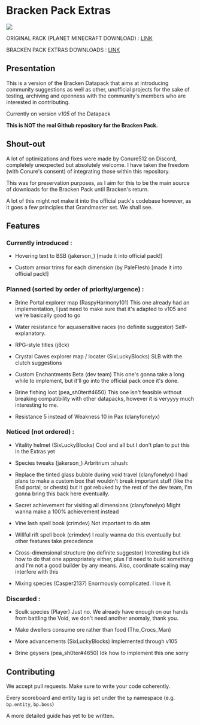 # Bracken Pack Extras

[![](https://dcbadge.vercel.app/api/server/AtuqxsXfDM)](https://discord.gg/AtuqxsXfDM)

ORIGINAL PACK (PLANET MINECRAFT DOWNLOAD) : [LINK](https://www.planetminecraft.com/data-pack/the-bracken-pack/)

BRACKEN PACK EXTRAS DOWNLOADS : [LINK](https://www.github.com/crim-dev/BrackenPackExtras/releases)

## Presentation

This is a version of the Bracken Datapack that aims at introducing community suggestions as well as other, unofficial projects for the sake of testing, archiving and openness with the community's members who are interested in contributing.

Currently on version _v105_ of the Datapack

**This is NOT the real Github repository for the Bracken Pack.**

## Shout-out

A lot of optimizations and fixes were made by Conure512 on Discord, completely unexpected but absolutely welcome. I have taken the freedom (with Conure's consent) of integrating those within this repository.
 
This was for preservation purposes, as I aim for this to be the main source of downloads for the Bracken Pack until Bracken's return.

A lot of this might not make it into the official pack's codebase however, as it goes a few principles that Grandmaster set. We shall see. 

## Features 

### Currently introduced : 

- Hovering text to BSB (jakerson_) [made it into official pack!]

- Custom armor trims for each dimension (by PaleFlesh) [made it into official pack!]

### Planned (sorted by order of priority/urgence) :

- Brine Portal explorer map (RaspyHarmony101)
This one already had an implementation, I just need to make sure that it's adapted to v105 and we're basically good to go

- Water resistance for aquasensitive races (no definite suggestor)
Self-explanatory. 

- RPG-style titles (j8ck)

- Crystal Caves explorer map / locater (SixLuckyBlocks)
SLB with the clutch suggestions

- Custom Enchantments Beta (dev team)
This one's gonna take a long while to implement, but it'll go into the official pack once it's done.

- Brine fishing loot (pea_sh0ter#4650)
This one isn't feasible without breaking compatibility with other datapacks, however it is veryyyy much interesting to me.

- Resistance 5 instead of Weakness 10 in Pax (clanyfonelyx)


### Noticed (not ordered) : 

- Vitality helmet (SixLuckyBlocks)
Cool and all but I don't plan to put this in the Extras yet

- Species tweaks (jakerson_)
Arbritrium :shush:

- Replace the tinted glass bubble during void travel (clanyfonelyx)
I had plans to make a custom box that wouldn't break important stuff (like the End portal, or chests) but it got rebuked by the rest of the dev team, I'm gonna bring this back here eventually.

- Secret achievement for visiting all dimensions (clanyfonelyx)
Might wanna make a 100% achievement instead

- Vine lash spell book (crimdev)
Not important to do atm

- Willful rift spell book (crimdev)
I really wanna do this eventually but other features take precedence

- Cross-dimensional structure (no definite suggestor)
Interesting but idk how to do that one appropriately either, plus I'd need to build something and I'm not a good builder by any means. Also, coordinate scaling may interfere with this

- Mixing species (Casper2137) 
Enormously complicated. I love it.

### Discarded : 

- Sculk species (Player)
Just no. We already have enough on our hands from battling the Void, we don't need another anomaly, thank you.

- Make dwellers consume ore rather than food (The_Crocs_Man)

- More advancements (SixLuckyBlocks)
Implemented through v105

- Brine geysers (pea_sh0ter#4650)
Idk how to implement this one sorry

## Contributing

We accept pull requests. Make sure to write your code coherently.

Every scoreboard and entity tag is set under the `bp` namespace (e.g. `bp.entity`, `bp.boss`)

A more detailed guide has yet to be written. 
